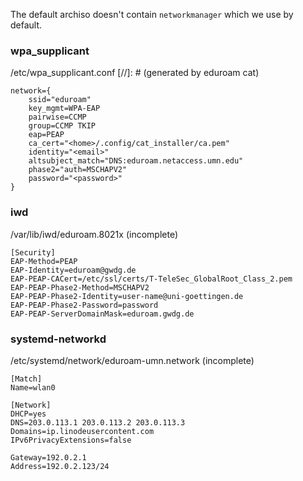 The default archiso doesn't contain `networkmanager` which we use by default.

### wpa_supplicant
/etc/wpa_supplicant.conf
[//]: # (generated by eduroam cat)
``` 
network={
    ssid="eduroam"
    key_mgmt=WPA-EAP
    pairwise=CCMP
    group=CCMP TKIP
    eap=PEAP
    ca_cert="<home>/.config/cat_installer/ca.pem"
    identity="<email>"
    altsubject_match="DNS:eduroam.netaccess.umn.edu"
    phase2="auth=MSCHAPV2"
	password="<password>"
}
```

### iwd
/var/lib/iwd/eduroam.8021x (incomplete)
```
[Security]
EAP-Method=PEAP
EAP-Identity=eduroam@gwdg.de
EAP-PEAP-CACert=/etc/ssl/certs/T-TeleSec_GlobalRoot_Class_2.pem
EAP-PEAP-Phase2-Method=MSCHAPV2
EAP-PEAP-Phase2-Identity=user-name@uni-goettingen.de
EAP-PEAP-Phase2-Password=password
EAP-PEAP-ServerDomainMask=eduroam.gwdg.de
```

### systemd-networkd
/etc/systemd/network/eduroam-umn.network (incomplete)
```
[Match]
Name=wlan0

[Network]
DHCP=yes
DNS=203.0.113.1 203.0.113.2 203.0.113.3
Domains=ip.linodeusercontent.com
IPv6PrivacyExtensions=false

Gateway=192.0.2.1
Address=192.0.2.123/24
```

